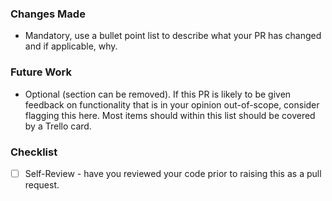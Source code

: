 ### Changes Made
- Mandatory, use a bullet point list to describe what your PR has changed and if applicable, why.

### Future Work
- Optional (section can be removed). If this PR is likely to be given feedback on functionality that is in your opinion out-of-scope, consider flagging this here. Most items should within this list should be covered by a Trello card.

### Checklist
- [ ] Self-Review - have you reviewed your code prior to raising this as a pull request.
